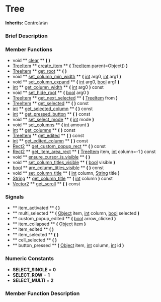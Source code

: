 #  Tree  
**Inherits:** [Control](class_control)\\n\\n
###  Brief Description  


###  Member Functions 
  * void  ** [clear](#clear) **  **(** **)**
  * [TreeItem](class_treeitem)  ** [create_item](#create_item) **  **(** [TreeItem](class_treeitem) parent=Object()  **)**
  * [TreeItem](class_treeitem)  ** [get_root](#get_root) **  **(** **)**
  * void  ** [set_column_min_width](#set_column_min_width) **  **(** [int](class_int) arg0, [int](class_int) arg1  **)**
  * void  ** [set_column_expand](#set_column_expand) **  **(** [int](class_int) arg0, [bool](class_bool) arg1  **)**
  * [int](class_int)  ** [get_column_width](#get_column_width) **  **(** [int](class_int) arg0  **)** const
  * void  ** [set_hide_root](#set_hide_root) **  **(** [bool](class_bool) arg0  **)**
  * [TreeItem](class_treeitem)  ** [get_next_selected](#get_next_selected) **  **(** [TreeItem](class_treeitem) from  **)**
  * [TreeItem](class_treeitem)  ** [get_selected](#get_selected) **  **(** **)** const
  * [int](class_int)  ** [get_selected_column](#get_selected_column) **  **(** **)** const
  * [int](class_int)  ** [get_pressed_button](#get_pressed_button) **  **(** **)** const
  * void  ** [set_select_mode](#set_select_mode) **  **(** [int](class_int) mode  **)**
  * void  ** [set_columns](#set_columns) **  **(** [int](class_int) amount  **)**
  * [int](class_int)  ** [get_columns](#get_columns) **  **(** **)** const
  * [TreeItem](class_treeitem)  ** [get_edited](#get_edited) **  **(** **)** const
  * [int](class_int)  ** [get_edited_column](#get_edited_column) **  **(** **)** const
  * [Rect2](class_rect2)  ** [get_custom_popup_rect](#get_custom_popup_rect) **  **(** **)** const
  * [Rect2](class_rect2)  ** [get_item_area_rect](#get_item_area_rect) **  **(** [TreeItem](class_treeitem) item, [int](class_int) column=-1  **)** const
  * void  ** [ensure_cursor_is_visible](#ensure_cursor_is_visible) **  **(** **)**
  * void  ** [set_column_titles_visible](#set_column_titles_visible) **  **(** [bool](class_bool) visible  **)**
  * [bool](class_bool)  ** [are_column_titles_visible](#are_column_titles_visible) **  **(** **)** const
  * void  ** [set_column_title](#set_column_title) **  **(** [int](class_int) column, [String](class_string) title  **)**
  * [String](class_string)  ** [get_column_title](#get_column_title) **  **(** [int](class_int) column  **)** const
  * [Vector2](class_vector2)  ** [get_scroll](#get_scroll) **  **(** **)** const

###  Signals  
  *  ** item_activated **  **(** **)**
  *  ** multi_selected **  **(** [Object](class_object) item, [int](class_int) column, [bool](class_bool) selected  **)**
  *  ** custom_popup_edited **  **(** [bool](class_bool) arrow_clicked  **)**
  *  ** item_collapsed **  **(** [Object](class_object) item  **)**
  *  ** item_edited **  **(** **)**
  *  ** item_selected **  **(** **)**
  *  ** cell_selected **  **(** **)**
  *  ** button_pressed **  **(** [Object](class_object) item, [int](class_int) column, [int](class_int) id  **)**

###  Numeric Constants  
  * **SELECT_SINGLE** = **0**
  * **SELECT_ROW** = **1**
  * **SELECT_MULTI** = **2**

###  Member Function Description  
